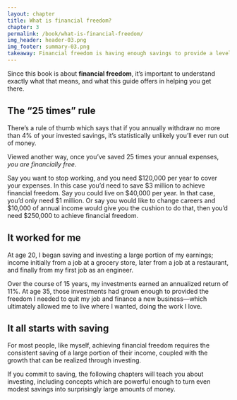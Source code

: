 ```yaml
---
layout: chapter
title: What is financial freedom?
chapter: 3
permalink: /book/what-is-financial-freedom/
img_header: header-03.png
img_footer: summary-03.png
takeaway: Financial freedom is having enough savings to provide a level of income necessary to achieve your own personal goals.
---
```


Since this book is about **financial freedom**, it’s important to understand exactly what that means, and what this guide offers in helping you get there.

## The “25 times” rule

There’s a rule of thumb which says that if you annually withdraw no more than 4% of your invested savings, it’s statistically unlikely you’ll ever run out of money. 

Viewed another way, once you’ve saved 25 times your annual expenses, *you are financially free*.

Say you want to stop working, and you need $120,000 per year to cover your expenses. In this case you’d need to save $3 million to achieve financial freedom. Say you could live on $40,000 per year. In that case, you’d only need $1 million. Or say you would like to change careers and $10,000 of annual income would give you the cushion to do that, then you’d need $250,000 to achieve financial freedom.

## It worked for me

At age 20, I began saving and investing a large portion of my earnings; income initially from a job at a grocery store, later from a job at a restaurant, and finally from my first job as an engineer.

Over the course of 15 years, my investments earned an annualized return of 11%. At age 35, those investments had grown enough to provided the freedom I needed to quit my job and finance a new business—which ultimately allowed me to live where I wanted, doing the work I love.

## It all starts with saving

For most people, like myself, achieving financial freedom requires the consistent saving of a large portion of their income, coupled with the growth that can be realized through investing.

If you commit to saving, the following chapters will teach you about investing, including concepts which are powerful enough to turn even modest savings into surprisingly large amounts of money.
